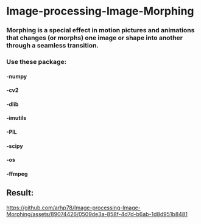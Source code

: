 # Image-processing-Image-Morphing

### Morphing is a special effect in motion pictures and animations that changes (or morphs) one image or shape into another through a seamless transition.

### Use these package:
#### -numpy
#### -cv2 
#### -dlib
#### -imutils
#### -PIL
#### -scipy
#### -os
#### -ffmpeg
## Result:



https://github.com/arhp78/Image-processing-Image-Morphing/assets/89074426/0509de3a-858f-4d7d-b6ab-1d8d951b8481



